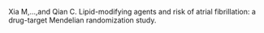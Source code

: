 Xia M,...,and Qian C. Lipid-modifying agents and risk of atrial fibrillation: a drug-target Mendelian randomization study.
